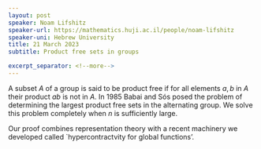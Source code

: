 ```yaml
---
layout: post
speaker: Noam Lifshitz
speaker-url: https://mathematics.huji.ac.il/people/noam-lifshitz
speaker-uni: Hebrew University
title: 21 March 2023
subtitle: Product free sets in groups

excerpt_separator: <!--more-->
---
```

A subset $A$ of a group is said to be product free if for all elements $a,b$ in $A$ their product $ab$ is not in $A$. In 1985 Babai and S&oacute;s posed the problem of determining the largest product free sets in the alternating group. We solve this problem completely when $n$ is sufficiently large.

Our proof combines representation theory with a recent machinery we developed called `hypercontractvity for global functions’. 

<!--more-->
